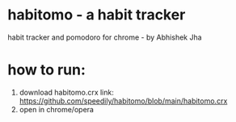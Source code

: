 # habitomo - a habit tracker 
habit tracker and pomodoro for chrome - by Abhishek Jha

# how to run: 
1. download habitomo.crx link: https://github.com/speedily/habitomo/blob/main/habitomo.crx
2. open in chrome/opera
